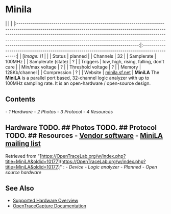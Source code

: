 # Minila
| | | |:-----------------------------------------------------------------------------------------------------------------------------------------------------------------------------------------------------------------------------------------------------------------------------------------------------------------------------------------------------------------------------------:|:----------------------------------------------------------------------------------------------:| | [*Image: \1* | | | Status | planned | | Channels | 32 | | Samplerate | 100MHz | | Samplerate (state) | ? | | Triggers | low, high, rising, falling, don't care | | Min/max voltage | ? | | Threshold voltage | ? | | Memory | 128Kb/channel | | Compression | ? | | Website | [minila.sf.net](http://minila.sourceforge.net) | **MiniLA** The **MiniLA** is a parallel port based, 32-channel logic analyzer with up to 100MHz sampling rate. It is an open-hardware / open-source design.
## Contents
\- *1 Hardware* \- *2 Photos* \- *3 Protocol* \- *4 Resources*
## Hardware TODO. ## Photos TODO. ## Protocol TODO. ## Resources \- [Vendor software](http://minila.sourceforge.net/sw/sw.php?id=sw) \- [MiniLA mailing list](https://lists.sourceforge.net/lists/listinfo/minila-forum)
Retrieved from "[https://OpenTraceLab.org/w/index.php?title=MiniLA&oldid=10177](https://OpenTraceLab.org/w/index.php?title=MiniLA&oldid=10177)"
: \- *Device* \- *Logic analyzer* \- *Planned* \- *Open source hardware*
## See Also
- [Supported Hardware Overview](../supported-hardware.md)
- [OpenTraceCapture Documentation](../../opentracecapture/overview.md)
